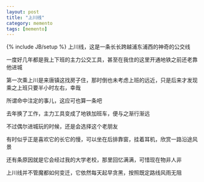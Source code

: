 ```yaml
---
layout: post
title: "上川线"
category: memento
tags: [memento]
---
```

{% include JB/setup %}
上川线，这是一条长长跨越浦东浦西的神奇的公交线

一度好几年都是我上下班的主力公交工具，甚至在我住的这里开通地铁之前还老靠他进城   

第一次乘上川是来唐镇这找房子住，那时倒也未考虑上班的远近，只是后来才发现乘之上班只要半小时左右，幸哉    

所谓命中注定的事儿，这应可也算一条吧  

去年换了工作，主力工具变成了地铁加班车，便与之渐行渐远  

不过偶尔进城玩的时候，还是会选择这个老朋友  

有时似乎正是喜欢它的长它的慢，可以坐在后排靠窗，挂着耳机，欣赏一路沿途风景

还有条原因就是它会经过我的大学老校，那里回忆满满，可惜现在物非人非  

上川线并不管魔都如何变迁，它依然每天起早贪黑，按照既定路线风雨无阻

